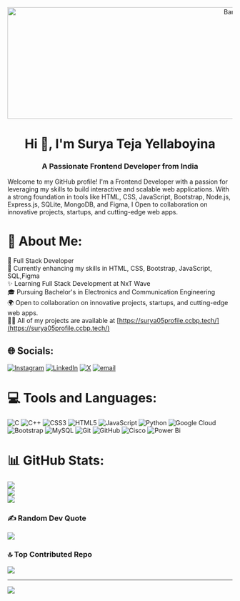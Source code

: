 <p align="center">
  <img src="https://res.cloudinary.com/dunateixc/image/upload/v1741884526/gitub_hfvzox.jpg" alt="Banner" width="1000px" height="250px"/>
</p>

<h1 align="center">Hi 👋, I'm Surya Teja Yellaboyina</h1>
<h3 align="center">A Passionate Frontend Developer from India</h3>

Welcome to my GitHub profile! I'm a Frontend Developer with a passion for leveraging my skills to build interactive and scalable web applications. With a strong foundation in tools like HTML, CSS, JavaScript, Bootstrap, Node.js, Express.js, SQLite, MongoDB, and Figma, I Open to collaboration on innovative projects, startups, and cutting-edge web apps.

# 💫 About Me:
💼 Full Stack Developer<br>🌱 Currently enhancing my skills in HTML, CSS, Bootstrap, JavaScript, SQL,Figma<br>✨ Learning Full Stack Development at NxT Wave<br>🎓 Pursuing Bachelor's in Electronics and Communication Engineering<br>🌍 Open to collaboration on innovative projects, startups, and cutting-edge web apps.<br>👨‍💻 All of my projects are available at [https://surya05profile.ccbp.tech/](https://surya05profile.ccbp.tech/)



## 🌐 Socials:
[![Instagram](https://img.shields.io/badge/Instagram-%23E4405F.svg?logo=Instagram&logoColor=white)](https://instagram.com/https://www.instagram.com/_your.soulfulboy_) [![LinkedIn](https://img.shields.io/badge/LinkedIn-%230077B5.svg?logo=linkedin&logoColor=white)](https://linkedin.com/in/https://www.linkedin.com/in/surya-teja-yellaboyina/) [![X](https://img.shields.io/badge/X-black.svg?logo=X&logoColor=white)](https://x.com/https://x.com/Surya_teja_05) [![email](https://img.shields.io/badge/Email-D14836?logo=gmail&logoColor=white)](mailto:yellaboinasuryateja@gmail.com) 

# 💻 Tools and Languages:
![C](https://img.shields.io/badge/c-%2300599C.svg?style=for-the-badge&logo=c&logoColor=white) ![C++](https://img.shields.io/badge/c++-%2300599C.svg?style=for-the-badge&logo=c%2B%2B&logoColor=white) ![CSS3](https://img.shields.io/badge/css3-%231572B6.svg?style=for-the-badge&logo=css3&logoColor=white) ![HTML5](https://img.shields.io/badge/html5-%23E34F26.svg?style=for-the-badge&logo=html5&logoColor=white) ![JavaScript](https://img.shields.io/badge/javascript-%23323330.svg?style=for-the-badge&logo=javascript&logoColor=%23F7DF1E) ![Python](https://img.shields.io/badge/python-3670A0?style=for-the-badge&logo=python&logoColor=ffdd54) ![Google Cloud](https://img.shields.io/badge/GoogleCloud-%234285F4.svg?style=for-the-badge&logo=google-cloud&logoColor=white) ![Bootstrap](https://img.shields.io/badge/bootstrap-%238511FA.svg?style=for-the-badge&logo=bootstrap&logoColor=white) ![MySQL](https://img.shields.io/badge/mysql-4479A1.svg?style=for-the-badge&logo=mysql&logoColor=white) ![Git](https://img.shields.io/badge/git-%23F05033.svg?style=for-the-badge&logo=git&logoColor=white) ![GitHub](https://img.shields.io/badge/github-%23121011.svg?style=for-the-badge&logo=github&logoColor=white) ![Cisco](https://img.shields.io/badge/cisco-%23049fd9.svg?style=for-the-badge&logo=cisco&logoColor=black) ![Power Bi](https://img.shields.io/badge/power_bi-F2C811?style=for-the-badge&logo=powerbi&logoColor=black)
# 📊 GitHub Stats:
![](https://github-readme-stats.vercel.app/api?username=Suryateja200405&theme=noctis_minimus&hide_border=false&include_all_commits=false&count_private=false)<br/>
![](https://nirzak-streak-stats.vercel.app/?user=Suryateja200405&theme=noctis_minimus&hide_border=false)<br/>
![](https://github-readme-stats.vercel.app/api/top-langs/?username=Suryateja200405&theme=noctis_minimus&hide_border=false&include_all_commits=false&count_private=false&layout=compact)

### ✍️ Random Dev Quote
![](https://quotes-github-readme.vercel.app/api?type=horizontal&theme=radical)

### 🔝 Top Contributed Repo
![](https://github-contributor-stats.vercel.app/api?username=Suryateja200405&limit=5&theme=dark&combine_all_yearly_contributions=true)

---
[![](https://visitcount.itsvg.in/api?id=Suryateja200405&icon=0&color=0)](https://visitcount.itsvg.in)

<!-- Proudly created with GPRM ( https://gprm.itsvg.in ) -->
